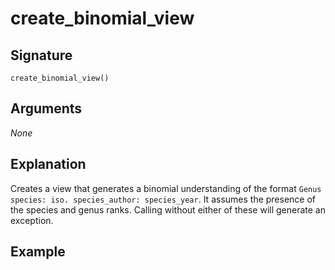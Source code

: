 # create_binomial_view

## Signature
    create_binomial_view()

## Arguments

*None*

## Explanation
Creates a view that generates a binomial understanding of the format `Genus species: iso. species_author: species_year`. It assumes the presence of the species and genus ranks. Calling without either of these will generate an exception.

## Example